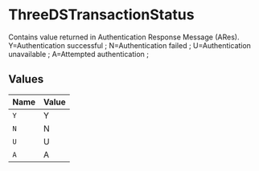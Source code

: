 # ThreeDSTransactionStatus

Contains value returned in Authentication Response Message (ARes). Y=Authentication successful ; N=Authentication failed ; U=Authentication unavailable ; A=Attempted authentication ;


## Values

| Name  | Value |
| ----- | ----- |
| `Y`   | Y     |
| `N`   | N     |
| `U`   | U     |
| `A`   | A     |